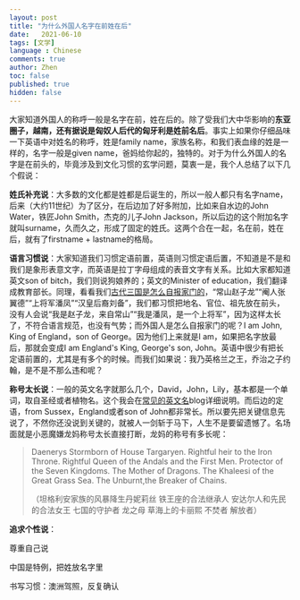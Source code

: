 ```yaml
---
layout: post
title: "为什么外国人名字在前姓在后"
date:   2021-06-10
tags: [文学]
language : Chinese
comments: true
author: Zhen
toc: false
published: true
hidden: false
---
```

大家知道外国人的称呼一般是名字在前，姓在后的。除了受我们大中华影响的**东亚圈子，越南，还有据说是匈奴人后代的匈牙利是姓前名后**。事实上如果你仔细品味一下英语中对姓名的称呼，姓是family name，家族名称，和我们表血缘的姓是一样的，名字一般是given name，爸妈给你起的，独特的。对于为什么外国人的名字是在前头的，毕竟涉及到文化习惯的玄学问题，莫衷一是，我个人总结了以下几个假说：

**姓氏补充说**：大多数的文化都是姓都是后诞生的，所以一般人都只有名字name，后来（大约11世纪）为了区分，在后边加了好多附加，比如来自水边的John Water，铁匠John Smith，杰克的儿子John Jackson，所以后边的这个附加名字就叫surname，久而久之，形成了固定的姓氏。这两个合在一起，名在前，姓在后，就有了firstname + lastname的格局。

**语言习惯说**：大家知道我们习惯定语前置，英语则习惯定语后置，不知道是不是和我们是象形表意文字，而英语是拉丁字母组成的表音文字有关系。比如大家都知道英文son of bitch，我们则说狗娘养的；英文的Minister of education，我们翻译成教育部长。同理，看看我们[古代三国是怎么自报家门的](https://www.bilibili.com/s/video/BV1NZ4y1H768)，“常山赵子龙”“阉人张翼德”“上将军潘凤”“汉皇后裔刘备”，我们都习惯把地名、官位、祖先放在前头，没有人会说“我是赵子龙，来自常山”“我是潘凤，是一个上将军”，因为这样太长了，不符合语言规范，也没有气势；而外国人是怎么自报家门的呢？I am John, King of England，son of George。因为他们上来就是I am，如果把名字放最后，那就会变成I am England's King, George's son, John。英语中很少有把长定语前置的，尤其是有多个的时候。而我们如果说：我乃英格兰之王，乔治之子约翰，是不是不那么违和呢？

**称号太长说**：一般的英文名字就那么几个，David，John，Lily，基本都是一个单词，取自圣经或者植物名。这个我会在[常见的英文名](/常见的英文名)blog详细说明。而后边的定语，from Sussex，England或者son of John都非常长。所以要先把关键信息先说了，不然你还没说到关键的，就被人一剑斩于马下，人生不是要留遗憾了。名场面就是小恶魔嫌龙妈称号太长直接打断，龙妈的称号有多长呢：

> Daenerys Stormborn of House Targaryen. Rightful heir to the Iron Throne. Rightful Queen of the Andals and the First Men. Protector of the Seven Kingdoms. The Mother of Dragons. The Khaleesi of the Great Grass Sea. The Unburnt,the Breaker of Chains.
> 
> （坦格利安家族的风暴降生丹妮莉丝 铁王座的合法继承人 安达尔人和先民的合法女王 七国的守护者 龙之母 草海上的卡丽熙 不焚者 解放者）

 **追求个性说**：


尊重自己说 

中国是特例，把姓放名字里

书写习惯：澳洲驾照，反复确认
<!--stackedit_data:
eyJoaXN0b3J5IjpbLTUwNDc5MDAyMCwtNDUwMDY5NTI3LDE2MD
Q4MzA3MjYsMTA2NDAwNjc2MSwtMjAyNDE3MTA0NSwtMjAzODk3
MzE5OCwxNDc0NTQ5MDgyLC0xNjEwODM5NTcsNzA2MTE0NjRdfQ
==
-->